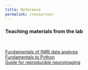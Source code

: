 ```yaml
---
title: Reference
permalink: /resources/
---
```


### Teaching materials from the lab
<br>

[Fundamentals of fMRI data analysis](https://github.com/fMRIAnalysisCourse) <br>
[Fundamentals to Python](https://github.com/kbonna/python_course_ncu) <br>
[Guide for reproducible neuroimaging](https://reproducible-neuroimaging.readthedocs.io/en/latest/) <br>

